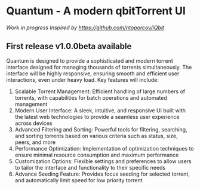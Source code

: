 # Quantum - A modern qbitTorrent UI

_Work in progress
Inspired by https://github.com/ntoporcov/iQbit_

## First release v1.0.0beta available

Quantum is designed to provide a sophisticated and modern torrent interface designed for managing thousands of torrents simultaneously. The interface will be highly responsive, ensuring smooth and efficient user interactions, even under heavy load. Key features will include:

1. Scalable Torrent Management: Efficient handling of large numbers of torrents, with capabilities for batch operations and automated management
2. Modern User Interface: A sleek, intuitive, and responsive UI built with the latest web technologies to provide a seamless user experience across devices
3. Advanced Filtering and Sorting: Powerful tools for filtering, searching, and sorting torrents based on various criteria such as status, size, peers, and more
4. Performance Optimization: Implementation of optimization techniques to ensure minimal resource consumption and maximum performance
5. Customization Options: Flexible settings and preferences to allow users to tailor the interface and functionality to their specific needs
6. Advance Seeding Feature: Provides focus seeding for selected torrent, and automatically limit speed for low priority torrent
